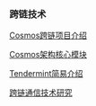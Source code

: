 ### 跨链技术

[Cosmos跨链项目介绍](https://cloud.tencent.com/developer/article/1441474)

[Cosmos架构核心模块](https://cloud.tencent.com/developer/article/1446970)

[Tendermint简易介绍](https://zhuanlan.zhihu.com/p/38252058)

[跨链通信技术研究](https://cloud.tencent.com/developer/article/1589903)